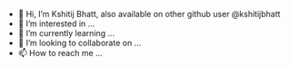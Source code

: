 - 👋 Hi, I’m Kshitij Bhatt, also available on other github user @kshitijbhatt
- 👀 I’m interested in ...
- 🌱 I’m currently learning ...
- 💞️ I’m looking to collaborate on ...
- 📫 How to reach me ...

<!---
kshitijbhattWHO/kshitijbhattWHO is a ✨ special ✨ repository because its `README.md` (this file) appears on my GitHub profile.
You can click the Preview link to take a look at your changes.
--->
